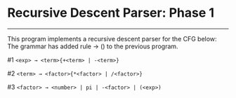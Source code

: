 # Recursive Descent Parser: Phase 1
------------------------------------------------------------
This program implements a recursive descent parser for the CFG below:
The grammar has added rule <factor> → (<exp>) to the previous program.

#1 `<exp> → <term>{+<term> | -<term>}`

#2 `<term> → <factor>{*<factor> | /<factor>}`

#3 `<factor> → <number> | pi | -<factor> | (<exp>)`
